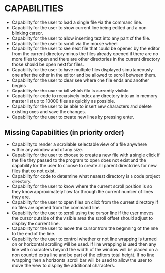 # CAPABILITIES

* Capability for the user to load a single file via the command line.
* Capability for the user to show current line being edited and a non blinking cursor.
* Capability for the user to allow inserting text into any part of the file.
* Capability for the user to scroll via the mouse wheel
* Capability for the user to see next file that could be opened by the editor from the current directory minus the files already opened if there are no more files to open and there are other directories in the current directory those should be open next for files.
* Capability for the user to have multiple files displayed simultaneously one after the other in the editor and be allowed to scroll between them.
* Capability for the user to clear see where one file ends and another begins
* Capability for the user to tell which file is currently visible
* Capability for code to recursively index any directory into an in memory master list up to 10000 files as quickly as possible.
* Capability for the user to be able to insert new characters and delete existing ones and save the changes.
* Capability for the user to create new lines by pressing enter.

## Missing Capabilities (in priority order)

* Capability to render a scrollable selectable view of a file anywhere within any window and of any size.
* Capability for the user to choose to create a new file with a single click if the file they passed to the program to open does not exist and the capability for the user to choose to create all parent directories for new files that do not exist.
* Capability for code to determine what nearest directory is a code project directory.
* Capability for the user to know where the current scroll position is so they know approximately how far through the current number of lines they are.
* Capability for the user to open files on click from the current directory if no files are opened from the command line.
* Capability for the user to scroll using the cursor line if the user moves the cursor outside of the visible area the scroll offset should adjust to display the current line.
* Capability for the user to move the cursor from the beginning of the line to the end of the line.
* Capability for the user to control whether or not line wrapping is turned on or horizontal scrolling will be used. If line wrapping is used then any line with characters beyond the width of the window will be placed on a non counted extra line and be part of the editors total height. If no line wrapping then a horizontal scroll bar will be used to allow the user to move the view to display the additional characters.

